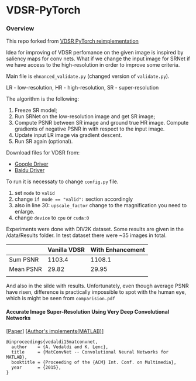 # VDSR-PyTorch

### Overview

This repo forked from [VDSR PyTorch reimplementation](https://github.com/Lornatang/VDSR-PyTorch)

Idea for improving of VDSR perfomance on the given image is inspired by saliency maps for conv nets.
What if we change the input image for SRNet if we have access to the high-resolution in order to improve some criteria.

Main file is `ehnanced_validate.py` (changed version of `validate.py`).

LR - low-resolution, HR - high-resolution, SR - super-resolution

The algorithm is the following:

1) Freeze SR model;
2) Run SRNet on the low-resolution image and get SR image;
3) Compute PSNR between SR image and ground true HR image. Compute gradients of negative PSNR in with respect to the
   input image.
4) Update input LR image via gradient descent.
5) Run SR again (optional).

Download files for VDSR from:

- [Google Driver](https://drive.google.com/drive/folders/17ju2HN7Y6pyPK2CC_AqnAfTOe9_3hCQ8?usp=sharing)
- [Baidu Driver](https://pan.baidu.com/s/1yNs4rqIb004-NKEdKBJtYg?pwd=llot)

To run it is necessaty to change `config.py` file.

1) set `mode` to `valid`
2) change `if mode == "valid":` section accordingly
3) also in line 30: `upscale_factor` change to the magnification you need to enlarge.
4) change `device` to `cpu` or `cuda:0`

Experiments were done with DIV2K dataset. Some results are given in the /data/Results folder.
In test dataset there were ~35 images in total.

|           | Vanilla VDSR | With Enhancement |   
|-----------|--------------|------------------|
| Sum PSNR  | 1103.4       | 1108.1           |   
| Mean PSNR | 29.82        | 29.95            |  
|           |              |                  |   

And also in the silde with results.
Unfortunately, even though average PSNR have risen, difference is practically impossible to spot with the human eye,
which is might be seen from `comparision.pdf`

#### Accurate Image Super-Resolution Using Very Deep Convolutional Networks

[[Paper]](https://arxiv.org/pdf/1511.04587) [[Author's implements(MATLAB)]](https://cv.snu.ac.kr/research/VDSR/VDSR_code.zip)

```
@inproceedings{vedaldi15matconvnet,
  author    = {A. Vedaldi and K. Lenc},
  title     = {MatConvNet -- Convolutional Neural Networks for MATLAB},
  booktitle = {Proceeding of the {ACM} Int. Conf. on Multimedia},
  year      = {2015},
}
```
